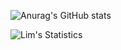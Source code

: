 ![Anurag's GitHub stats](https://github-readme-stats.vercel.app/api?username=anuraghazra&show_icons=true&theme=radical)

![Lim's Statistics](https://github-readme-stats.vercel.app/api?username=luminslo&count_private=true&show_icons=true&theme=omni)
